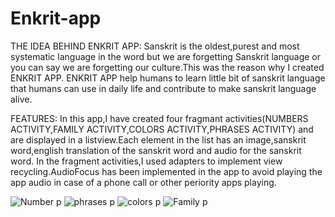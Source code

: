 # Enkrit-app
THE IDEA BEHIND ENKRIT APP: 
Sanskrit is the oldest,purest and most systematic language in the word but we are forgetting Sanskrit language or you can say we are forgetting our culture.This was the reason why I created ENKRIT APP.
ENKRIT APP help humans to learn little bit of sanskrit language that humans can use in daily life and contribute to make sanskrit language alive.

FEATURES:
In this app,I have created four fragmant activities(NUMBERS ACTIVITY,FAMILY ACTIVITY,COLORS ACTIVITY,PHRASES ACTIVITY) and are displayed in a listview.Each element in the list has an image,sanskrit word,english translation of the sanskrit word and audio for the sanskrit word.
In the fragment activities,I used adapters to implement view recycling.AudioFocus has been implemented in the app to avoid playing the app audio in case of a phone call or other periority apps playing. 

![Number p](https://user-images.githubusercontent.com/90808223/141608500-7c92b779-c5cc-41c2-9b53-c97d8452fe25.jpg)
![phrases p](https://user-images.githubusercontent.com/90808223/141608505-cca3baaa-247a-4569-bb98-49390472c06e.jpg)
![colors p](https://user-images.githubusercontent.com/90808223/141608508-a23edae5-f636-4cda-bff3-8689bd4cd6f6.jpg)
![Family p](https://user-images.githubusercontent.com/90808223/141608510-d1b00e29-57f5-40e4-a9ba-4667e9b566c0.jpg)
